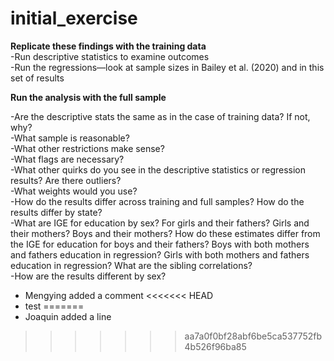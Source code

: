 # initial_exercise

**Replicate these findings with the training data**  
-Run descriptive statistics to examine outcomes  
-Run the regressions—look at sample sizes in Bailey et al. (2020) and in this set of results  

**Run the analysis with the full sample**  

-Are the descriptive stats the same as in the case of training data? If not, why?  
-What sample is reasonable?  
-What other restrictions make sense?  
-What flags are necessary?  
-What other quirks do you see in the descriptive statistics or regression results? Are there outliers?  
-What weights would you use?  
-How do the results differ across training and full samples? How do the results differ by state?  
-What are IGE for education by sex? For girls and their fathers? Girls and their mothers? Boys and their mothers? How do these estimates differ from the IGE for education for boys and their fathers? Boys with both mothers and fathers education in regression? Girls with both mothers and fathers education in regression? What are the sibling correlations?  
-How are the results different by sex?  

- Mengying added a comment
<<<<<<< HEAD
- test
=======
- Joaquin added a line
>>>>>>> aa7a0f0bf28abf6be5ca537752fb4b526f96ba85
